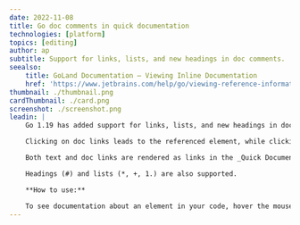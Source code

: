```yaml
---
date: 2022-11-08
title: Go doc comments in quick documentation
technologies: [platform]
topics: [editing]
author: ap
subtitle: Support for links, lists, and new headings in doc comments.
seealso:
    title: GoLand Documentation – Viewing Inline Documentation
    href: 'https://www.jetbrains.com/help/go/viewing-reference-information.html#inline-quick-documentation'
thumbnail: ./thumbnail.png
cardThumbnail: ./card.png
screenshot: ./screenshot.png
leadin: |   
    Go 1.19 has added support for links, lists, and new headings in doc comments. Now GoLand also supports these new features.

    Clicking on doc links leads to the referenced element, while clicking on a text link leads to a text-link definition.

    Both text and doc links are rendered as links in the _Quick Documentation_ popup and the _Documentation_ tool window.

    Headings (#) and lists (*, +, 1.) are also supported.

    **How to use:**

    To see documentation about an element in your code, hover the mouse over the element, or click it and press `Ctrl + Q` on Windows/Linux or `F1` on macOS. To open documentation in the _Documentation_ tool window, press `Ctrl + Q`/`F1` twice.
---
```

